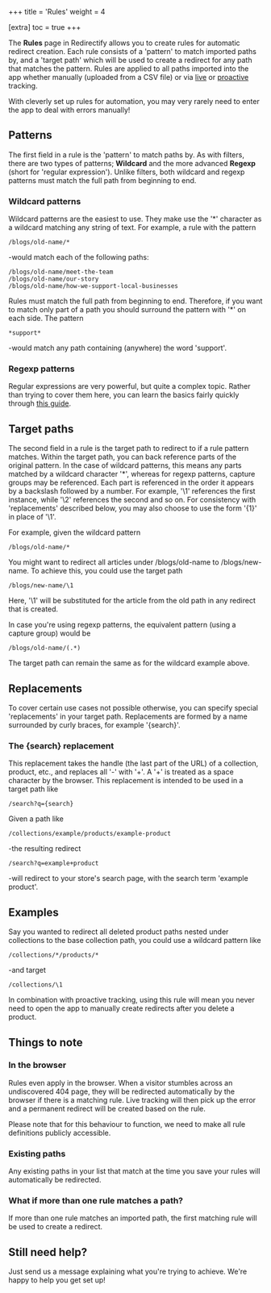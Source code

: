 +++
title = 'Rules'
weight = 4

[extra]
toc = true
+++

The **Rules** page in Redirectify allows you to create rules for automatic
redirect creation. Each rule consists of a 'pattern' to match imported paths by,
and a 'target path' which will be used to create a redirect for any path that
matches the pattern. Rules are applied to all paths imported into the app
whether manually (uploaded from a CSV file) or via
[live](/apps/redirectify/docs/general/live-tracking) or
[proactive](/apps/redirectify/docs/general/proactive-tracking)
tracking.

With cleverly set up rules for automation, you may very rarely need to enter the
app to deal with errors manually!

Patterns
--------

The first field in a rule is the 'pattern' to match paths by. As with filters,
there are two types of patterns; **Wildcard** and the more advanced **Regexp**
(short for 'regular expression'). Unlike filters, both wildcard and regexp
patterns must match the full path from beginning to end.

### Wildcard patterns

Wildcard patterns are the easiest to use. They make use the '\*' character as a
wildcard matching any string of text. For example, a rule with the pattern

    /blogs/old-name/*

-would match each of the following paths:

    /blogs/old-name/meet-the-team
    /blogs/old-name/our-story
    /blogs/old-name/how-we-support-local-businesses

Rules must match the full path from beginning to end. Therefore, if you want to
match only part of a path you should surround the pattern with '\*' on each
side. The pattern

    *support*

-would match any path containing (anywhere) the word 'support'.

### Regexp patterns

Regular expressions are very powerful, but quite a complex topic. Rather than
trying to cover them here, you can learn the basics fairly quickly through [this
guide](https://github.com/ziishaned/learn-regex/blob/master/README.md).

Target paths
------------

The second field in a rule is the target path to redirect to if a rule pattern
matches. Within the target path, you can back reference parts of the original
pattern. In the case of wildcard patterns, this means any parts matched by a
wildcard character '\*', whereas for regexp patterns, capture groups may be
referenced. Each part is referenced in the order it appears by a backslash
followed by a number. For example, '\\1' references the first instance, while
'\\2' references the second and so on. For consistency with 'replacements'
described below, you may also choose to use the form '{1}' in place of '\\1'. 

For example, given the wildcard pattern

    /blogs/old-name/*

You might want to redirect all articles under /blogs/old-name to
/blogs/new-name. To achieve this, you could use the target path

    /blogs/new-name/\1

Here, '\\1' will be substituted for the article from the old path in any
redirect that is created. 

In case you're using regexp patterns, the equivalent pattern (using a capture
group) would be

    /blogs/old-name/(.*)

The target path can remain the same as for the wildcard example above.

Replacements
------------

To cover certain use cases not possible otherwise, you can specify special
'replacements' in your target path. Replacements are formed by a name surrounded
by curly braces, for example '{search}'.

### The {search} replacement

This replacement takes the handle (the last part of the URL) of a collection,
product, etc., and replaces all '-' with '+'. A '+' is treated as a space
character by the browser. This replacement is intended to be used in a target
path like

    /search?q={search}

Given a path like

    /collections/example/products/example-product

-the resulting redirect

    /search?q=example+product

-will redirect to your store's search page, with the search term 'example
product'.

Examples
--------

Say you wanted to redirect all deleted product paths nested under collections to
the base collection path, you could use a wildcard pattern like

    /collections/*/products/*

-and target

    /collections/\1

In combination with proactive tracking, using this rule will mean you never need
to open the app to manually create redirects after you delete a product.

Things to note
--------------

### In the browser

Rules even apply in the browser. When a visitor stumbles across an undiscovered
404 page, they will be redirected automatically by the browser if there is a
matching rule. Live tracking will then pick up the error and a permanent
redirect will be created based on the rule.

Please note that for this behaviour to function, we need to make all rule
definitions publicly accessible.

### Existing paths

Any existing paths in your list that match at the time you save your rules will
automatically be redirected.

### What if more than one rule matches a path?

If more than one rule matches an imported path, the first matching rule will be
used to create a redirect.

Still need help?
----------------

Just send us a message explaining what you're trying to achieve. We're happy to
help you get set up!
